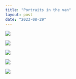 ```yaml
---
title: "Portraits in the van"
layout: post
date: "2023-08-29"
---
```


![](/assets/images/2023/20230804_155640-461x1024.jpg)

![](/assets/images/2023/20230804_155621-461x1024.jpg)

![](/assets/images/2023/20230804_155658-461x1024.jpg)

![](/assets/images/2023/20230804_155727-461x1024.jpg)

![](/assets/images/2023/20230804_155756-461x1024.jpg)
